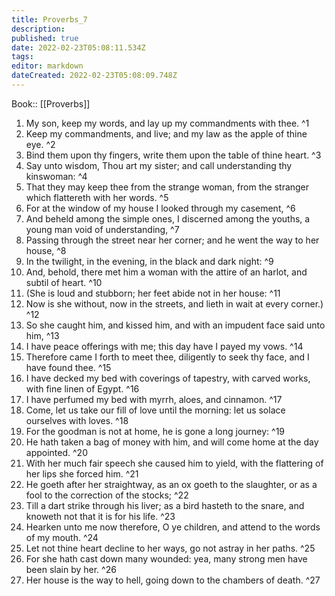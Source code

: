 ```yaml
---
title: Proverbs_7
description: 
published: true
date: 2022-02-23T05:08:11.534Z
tags: 
editor: markdown
dateCreated: 2022-02-23T05:08:09.748Z
---
```


 Book:: [[Proverbs]]
 1. My son, keep my words, and lay up my commandments with thee. ^1
 2. Keep my commandments, and live; and my law as the apple of thine eye. ^2
 3. Bind them upon thy fingers, write them upon the table of thine heart. ^3
 4. Say unto wisdom, Thou art my sister; and call understanding thy kinswoman: ^4
 5. That they may keep thee from the strange woman, from the stranger which flattereth with her words. ^5
 6. For at the window of my house I looked through my casement, ^6
 7. And beheld among the simple ones, I discerned among the youths, a young man void of understanding, ^7
 8. Passing through the street near her corner; and he went the way to her house, ^8
 9. In the twilight, in the evening, in the black and dark night: ^9
 10. And, behold, there met him a woman with the attire of an harlot, and subtil of heart. ^10
 11. (She is loud and stubborn; her feet abide not in her house: ^11
 12. Now is she without, now in the streets, and lieth in wait at every corner.) ^12
 13. So she caught him, and kissed him, and with an impudent face said unto him, ^13
 14. I have peace offerings with me; this day have I payed my vows. ^14
 15. Therefore came I forth to meet thee, diligently to seek thy face, and I have found thee. ^15
 16. I have decked my bed with coverings of tapestry, with carved works, with fine linen of Egypt. ^16
 17. I have perfumed my bed with myrrh, aloes, and cinnamon. ^17
 18. Come, let us take our fill of love until the morning: let us solace ourselves with loves. ^18
 19. For the goodman is not at home, he is gone a long journey: ^19
 20. He hath taken a bag of money with him, and will come home at the day appointed. ^20
 21. With her much fair speech she caused him to yield, with the flattering of her lips she forced him. ^21
 22. He goeth after her straightway, as an ox goeth to the slaughter, or as a fool to the correction of the stocks; ^22
 23. Till a dart strike through his liver; as a bird hasteth to the snare, and knoweth not that it is for his life. ^23
 24. Hearken unto me now therefore, O ye children, and attend to the words of my mouth. ^24
 25. Let not thine heart decline to her ways, go not astray in her paths. ^25
 26. For she hath cast down many wounded: yea, many strong men have been slain by her. ^26
 27. Her house is the way to hell, going down to the chambers of death. ^27
